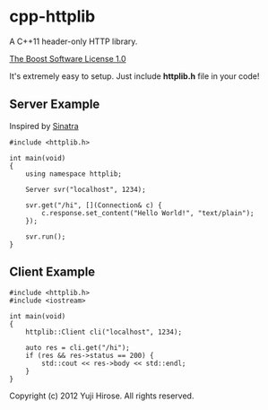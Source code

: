 cpp-httplib
===========

A C++11 header-only HTTP library.

[The Boost Software License 1.0](http://www.boost.org/LICENSE_1_0.txt)

It's extremely easy to setup. Just include **httplib.h** file in your code!

Server Example
--------------

Inspired by [Sinatra](http://www.sinatrarb.com/) 

    #include <httplib.h>

    int main(void)
    {
        using namespace httplib;

        Server svr("localhost", 1234);

        svr.get("/hi", [](Connection& c) {
            c.response.set_content("Hello World!", "text/plain");
        });

        svr.run();
    }

Client Example
--------------

    #include <httplib.h>
    #include <iostream>

    int main(void)
    {
        httplib::Client cli("localhost", 1234);

        auto res = cli.get("/hi");
        if (res && res->status == 200) {
            std::cout << res->body << std::endl;
        }
    }

Copyright (c) 2012 Yuji Hirose. All rights reserved.
